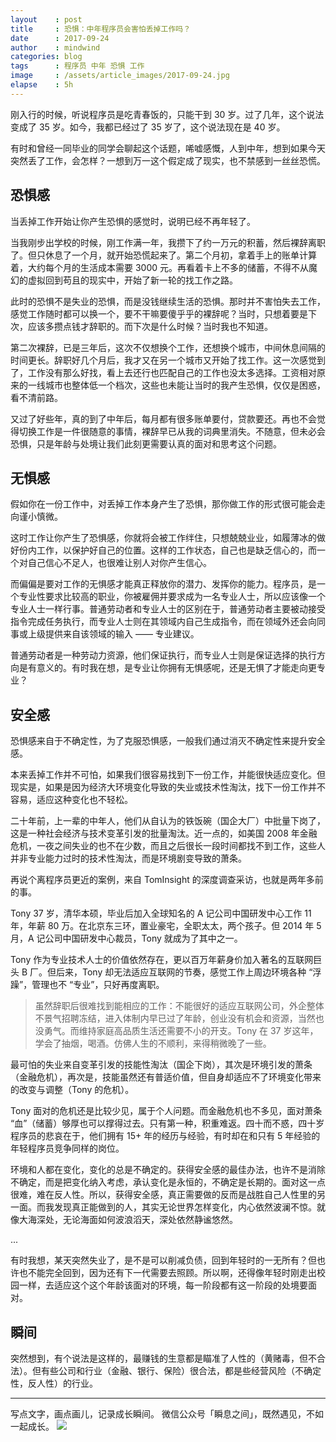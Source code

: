 ```yaml
---
layout    : post
title     : 恐惧：中年程序员会害怕丢掉工作吗？
date      : 2017-09-24
author    : mindwind
categories: blog
tags      : 程序员 中年 恐惧 工作
image     : /assets/article_images/2017-09-24.jpg
elapse    : 5h
---
```



刚入行的时候，听说程序员是吃青春饭的，只能干到 30 岁。过了几年，这个说法变成了 35 岁。如今，我都已经过了 35 岁了，这个说法现在是 40 岁。

有时和曾经一同毕业的同学会聊起这个话题，唏嘘感慨，人到中年，想到如果今天突然丢了工作，会怎样？一想到万一这个假定成了现实，也不禁感到一丝丝恐慌。


## 恐惧感
当丢掉工作开始让你产生恐惧的感觉时，说明已经不再年轻了。

当我刚步出学校的时候，刚工作满一年，我攒下了约一万元的积蓄，然后裸辞离职了。但只休息了一个月，就开始恐慌起来了。第二个月初，拿着手上的账单计算着，大约每个月的生活成本需要 3000 元。再看着卡上不多的储蓄，不得不从魔幻的虚拟回到苟且的现实中，开始了新一轮的找工作之路。

此时的恐惧不是失业的恐惧，而是没钱继续生活的恐惧。那时并不害怕失去工作，感觉工作随时都可以换一个，要不干嘛要傻乎乎的裸辞呢？当时，只想着要是下次，应该多攒点钱才辞职的。而下次是什么时候？当时我也不知道。

第二次裸辞，已是三年后，这次不仅想换个工作，还想换个城市，中间休息间隔的时间更长。辞职好几个月后，我才又在另一个城市又开始了找工作。这一次感觉到了，工作没有那么好找，看上去还行也匹配自己的工作也没太多选择。工资相对原来的一线城市也整体低一个档次，这些也未能让当时的我产生恐惧，仅仅是困惑，看不清前路。

又过了好些年，真的到了中年后，每月都有很多账单要付，贷款要还。再也不会觉得切换工作是一件很随意的事情，裸辞早已从我的词典里消失。不随意，但未必会恐惧，只是年龄与处境让我们此刻更需要认真的面对和思考这个问题。


## 无惧感
假如你在一份工作中，对丢掉工作本身产生了恐惧，那你做工作的形式很可能会走向谨小慎微。

这时工作让你产生了恐惧感，你就将会被工作绊住，只想兢兢业业，如履薄冰的做好份内工作，以保护好自己的位置。这样的工作状态，自己也是缺乏信心的，而一个对自己信心不足人，也很难让别人对你产生信心。

而偏偏是要对工作的无惧感才能真正释放你的潜力、发挥你的能力。程序员，是一个专业性要求比较高的职业，你被雇佣并要求成为一名专业人士，所以应该像一个专业人士一样行事。普通劳动者和专业人士的区别在于，普通劳动者主要被动接受指令完成任务执行，而专业人士则在其领域内自己生成指令，而在领域外还会向同事或上级提供来自该领域的输入 —— 专业建议。

普通劳动者是一种劳动力资源，他们保证执行，而专业人士则是保证选择的执行方向是有意义的。有时我在想，是专业让你拥有无惧感呢，还是无惧了才能走向更专业？


## 安全感
恐惧感来自于不确定性，为了克服恐惧感，一般我们通过消灭不确定性来提升安全感。

本来丢掉工作并不可怕，如果我们很容易找到下一份工作，并能很快适应变化。但现实是，如果是因为经济大环境变化导致的失业或技术性淘汰，找下一份工作并不容易，适应这种变化也不轻松。

二十年前，上一辈的中年人，他们从自认为的铁饭碗（国企大厂）中批量下岗了，这是一种社会经济与技术变革引发的批量淘汰。近一点的，如美国 2008 年金融危机，一夜之间失业的也不在少数，而且之后很长一段时间都找不到工作，这些人并非专业能力过时的技术性淘汰，而是环境剧变导致的萧条。

再说个离程序员更近的案例，来自 TomInsight 的深度调查采访，也就是两年多前的事。

Tony 37 岁，清华本硕，毕业后加入全球知名的 A 记公司中国研发中心工作 11 年，年薪 80 万。在北京东三环，置业豪宅，全职太太，两个孩子。但 2014 年 5 月，A 记公司中国研发中心裁员，Tony 就成为了其中之一。

Tony 作为专业技术人士的价值依然存在，更以百万年薪身价加入著名的互联网巨头 B 厂。但后来，Tony 却无法适应互联网的节奏，感觉工作上周边环境各种 “浮躁”，管理也不 “专业”，只好再度离职。

  > 虽然辞职后很难找到能相应的工作：不能很好的适应互联网公司，外企整体不景气招聘冻结，进入体制内早已过了年龄，创业没有机会和资源，当然也没勇气。而维持家庭高品质生活还需要不小的开支。Tony 在 37 岁这年，学会了抽烟，喝酒。仿佛人生的不顺利，来得稍微晚了一些。

最可怕的失业来自变革引发的技能性淘汰（国企下岗），其次是环境引发的萧条（金融危机），再次是，技能虽然还有普适价值，但自身却适应不了环境变化带来的改变与调整（Tony 的危机）。

Tony 面对的危机还是比较少见，属于个人问题。而金融危机也不多见，面对萧条 “血”（储蓄）够厚也可以撑得过去。只有第一种，积重难返。四十而不惑，四十岁程序员的悲哀在于，他们拥有 15+ 年的经历与经验，有时却在和只有 5 年经验的年轻程序员竞争同样的岗位。

环境和人都在变化，变化的总是不确定的。获得安全感的最佳办法，也许不是消除不确定，而是把变化纳入考虑，承认变化是永恒的，不确定是长期的。面对这一点很难，难在反人性。所以，获得安全感，真正需要做的反而是战胜自己人性里的另一面。而我发现真正能做到的人，其实无论世界怎样变化，内心依然波澜不惊。就像大海深处，无论海面如何波浪滔天，深处依然静谧悠然。

...

有时我想，某天突然失业了，是不是可以削减负债，回到年轻时的一无所有？但也许也不能完全回到，因为还有下一代需要去照顾。所以啊，还得像年轻时刚走出校园一样，去适应这个这个年龄该面对的环境，每一阶段都有这一阶段的处境要面对。


## 瞬间
突然想到，有个说法是这样的，最赚钱的生意都是瞄准了人性的（黄赌毒，但不合法）。但有些公司和行业（金融、银行、保险）很合法，都是些经营风险（不确定性，反人性）的行业。

---
写点文字，画点画儿，记录成长瞬间。
微信公众号「瞬息之间」，既然遇见，不如一起成长。
![](/assets/images/qrcode_wechat_avatar.jpg)
